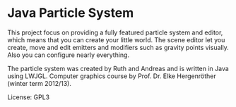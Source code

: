# Java Particle System

This project focus on providing a fully featured particle system and editor, which means that you can create your little world. The scene editor let you create, move and edit emitters and modifiers such as gravity points visually. Also you can configure nearly everything.

The particle system was created by Ruth and Andreas and is written in Java using LWJGL. Computer graphics course by Prof. Dr. Elke Hergenröther (winter term 2012/13).

License: GPL3
